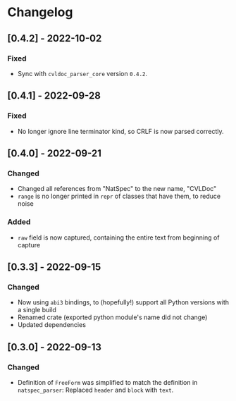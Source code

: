 # Changelog
## [0.4.2] - 2022-10-02
### Fixed
- Sync with `cvldoc_parser_core` version `0.4.2`.

## [0.4.1] - 2022-09-28
### Fixed
- No longer ignore line terminator kind, so CRLF is now parsed correctly.

## [0.4.0] - 2022-09-21
### Changed
- Changed all references from "NatSpec" to the new name, "CVLDoc"
- `range` is no longer printed in `repr` of classes that have them, to reduce noise
### Added
- `raw` field is now captured, containing the entire text from beginning of capture

## [0.3.3] - 2022-09-15
### Changed
- Now using `abi3` bindings, to (hopefully!) support all Python versions with a single build
- Renamed crate (exported python module's name did not change)
- Updated dependencies

## [0.3.0] - 2022-09-13
### Changed
- Definition of `FreeForm` was simplified to match the definition in `natspec_parser`: Replaced `header` and `block` with `text`.